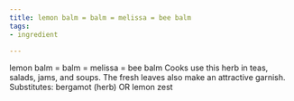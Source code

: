 ```yaml
---
title: lemon balm = balm = melissa = bee balm
tags:
- ingredient

---
```

lemon balm = balm = melissa = bee balm Cooks use this herb in teas, salads, jams, and soups. The fresh leaves also make an attractive garnish. Substitutes: bergamot (herb) OR lemon zest
